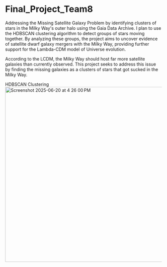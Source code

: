 # Final_Project_Team8

Addressing the Missing Satellite Galaxy Problem by identifying clusters of stars in the Milky Way's outer halo using the Gaia Data Archive. I plan to use the HDBSCAN clustering algorithm to detect groups of stars moving together. By analyzing these groups, the project aims to uncover evidence of satellite dwarf galaxy mergers with the Milky Way, providing further support for the Lambda-CDM model of Universe evolution.

According to the LCDM, the Milky Way should host far more satellite galaxies than currently observed. This project seeks to address this issue by finding the missing galaxies as a clusters of stars that got sucked in the Milky Way.


HDBSCAN Clustering
<img width="564" alt="Screenshot 2025-06-20 at 4 26 00 PM" src="https://github.com/user-attachments/assets/906483f8-e9de-4af6-86c3-635358b5a425" />
